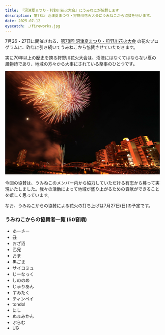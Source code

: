 ```yaml
---
title: 『沼津夏まつり・狩野川花火大会』にうみねこが協賛します
description: 第78回 沼津夏まつり・狩野川花火大会にうみねこから協賛を行います。
date: 2025-07-12
eyecatch: ./fireworks.jpg
---
```


7月26・27日に開催される、[第78回 沼津夏まつり・狩野川花火大会](https://numazukanko.jp/event/50051) の花火プログラムに、昨年に引き続いてうみねこから協賛させていただきます。

実に70年以上の歴史を誇る狩野川花火大会は、沼津にはなくてはならない夏の風物詩であり、地域の方々から大事にされている祭事のひとつです。

![](./fireworks.jpg)

今回の協賛は、うみねこのメンバー内から協力していただける有志から募って実現いたしました。我々の活動によって地域が盛り上がるための貢献ができることを嬉しく思っています。

なお、うみねこからの協賛による花火の打ち上げは7月27日(日)の予定です。

### うみねこからの協賛者一覧 (50音順)

* あーさー
* 丑
* おざ沼
* 乙兄
* おま
* 黒ごま
* サイコミュ
* じーなっく
* しののめ
* じゅりあん
* すみたく
* ティンペイ
* tondol
* にし
* ぬまみかん
* ぷらむ
* UG
